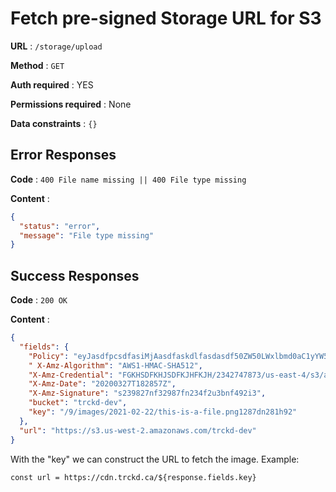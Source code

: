 # Fetch pre-signed Storage URL for S3

**URL** : `/storage/upload`

**Method** : `GET`

**Auth required** : YES

**Permissions required** : None

**Data constraints** : `{}`

## Error Responses

**Code** : `400 File name missing || 400 File type missing`

**Content** :

```json
{
  "status": "error",
  "message": "File type missing"
}
```

## Success Responses

**Code** : `200 OK`

**Content** :

```json
{
  "fields": {
    "Policy": "eyJasdfpcsdfasiMjAasdfaskdlfasdasdf50ZW50LWxlbmd0aC1yYW5nZSIsMCwasdfMjQyODgwMDAwXSxbInN0YXasdfasdfasdfasdffltYWdlLyJdLasdfOS9pbWFnZXMvMjasdfasdfasdfhsLXN0b3JlLdfasdfasdfasg328o72tyf8gaksdjhgfaskjdhgf293fgkajsudyhgf89237gkufdyawhgdjkfkahgsdkjfhga98327gfkigsdfzNF9yZXF1Zasdfasdfasdftei1fdsYXRlIjoiMjAasdfasdfasdfayODU3Wasdf9XX0=",
    " X-Amz-Algorithm": "AWS1-HMAC-SHA512",
    "X-Amz-Credential": "FGKHSDFKHJSDFKJHFKJH/2342747873/us-east-4/s3/aws1_request",
    "X-Amz-Date": "20200327T182857Z",
    "X-Amz-Signature": "s239827nf32987fn234f2u3bnf492i3",
    "bucket": "trckd-dev",
    "key": "/9/images/2021-02-22/this-is-a-file.png1287dn281h92"
  },
  "url": "https://s3.us-west-2.amazonaws.com/trckd-dev"
}
```

With the "key" we can construct the URL to fetch the image.
Example:

```
const url = https://cdn.trckd.ca/${response.fields.key}
```
